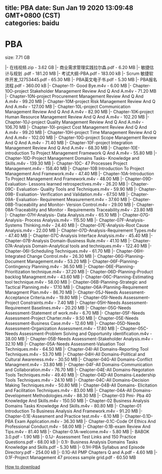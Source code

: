 
title: PBA
date: Sun Jan 19 2020 13:09:48 GMT+0800 (CST)    
categories: baidu
---

# PBA
size: 7.71 GB
 
 
|- 在线视频.zip - 3.62 GB
|- 商业需求管理实践拉尔森.pdf - 6.20 MB
|- 敏捷估计与规划 .pdf - 181.20 MB
|- 考试大纲-PBA.pdf - 183.00 kB
|- Scrum 敏捷软件开发_12753445.pdf - 65.30 MB
|- PBA英文电子书.pdf - 5.30 MB
|- PBA报名流程.pdf - 360.00 kB
|- Chapter-11- Good Bye.m4v - 6.00 MB
|- Chapter-10O-project Stakeholder Management Review And Q And A.m4v - 71.20 MB
|- Chapter-10N-project Procurement Management Review And Q And A.m4v - 99.20 MB
|- Chapter-10M-project Risk Management Review And Q And A.m4v - 127.00 MB
|- Chapter-10L-project Communication Management Review And Q And A.m4v - 82.90 MB
|- Chapter-10K-project Human Resource Management Review And Q And A.m4v - 102.20 MB
|- Chapter-10J-project Quality Management Review And Q And A.m4v - 106.70 MB
|- Chapter-10I-project Cost Management Review And Q And A.m4v - 99.20 MB
|- Chapter-10H-project Time Management Review And Q And A.m4v - 102.00 MB
|- Chapter-10G-project Scope Management Review And Q And A.m4v - 71.40 MB
|- Chapter-10F-project Integration Management Review And Q And A.m4v - 68.30 MB
|- Chapter-10E-introduction To Project Management Framework Q And A.m4v - 55.80 MB
|- Chapter-10D-Project Management Domains Tasks- Knowledge and Skills.m4v - 139.30 MB
|- Chapter-10C- 47 Processes Project Management.m4v - 158.40 MB
|- Chapter-10B Introduction To  Project Management And Framework.m4v - 47.40 MB
|- Chapter-10A-Introduction To  Project Management And Framework.m4v - 48.00 MB
|- Chapter-09D- Evaluation- Lessons learned retrospectives.m4v - 26.20 MB
|- Chapter-09C- Evaluation- Quality Tools and Techniques.m4v - 59.90 MB
|- Chapter-09B- Evaluation- Verification and Validation.m4v - 67.50 MB
|- Chapter-09A- Evaluation- Requirement Measurement.m4v - 37.60 MB
|- Chapter-08B-Traceability and Monitor- Version Control.m4v - 29.00 MB
|- Chapter-08A-Traceability and Monitor - Requirements Traceability.m4v - 23.80 MB
|- Chapter-07H-Analysis- Data Analysis.m4v - 65.10 MB
|- Chapter-07G-Analysis- Process Analysis.m4v - 115.50 MB
|- Chapter-07F-Analysis- Systems Thinking.m4v - 24.40 MB
|- Chapter-07E-Analysis-Root Cause Analysis.m4v - 22.00 MB
|- Chapter-07D-Analysis-Requirement Types.m4v - 47.40 MB
|- Chapter-07C-Analysis Interface Analysis.m4v - 45.40 MB
|- Chapter-07B-Analysis Domain-Business Rule.m4v - 41.10 MB
|- Chapter-07A-Analysis Domain-Analytical tools and techniques.m4v - 122.40 MB
|- Chapter-06I-Scheduling Techniques.m4v - 61.70 MB
|- Chapter-06H-Integrated Change Control.m4v - 26.30 MB
|- Chapter-06G-Planning-Document Management.m4v - 53.20 MB
|- Chapter-06F-Planning-Contingency Planning.m4v - 36.50 MB
|- Chapter-06E-Planning-Prioritization technique.m4v - 37.20 MB
|- Chapter-06D-Planning-Product backlog Managment.m4v - 43.60 MB
|- Chapter-06C-Planning-Estimating tool technique.m4v - 58.00 MB
|- Chapter-06B-Planning-Strategic and Tactical Planning.m4v - 17.10 MB
|- Chapter-06A-Planning-Requirement Managment Plan.m4v - 86.70 MB
|- Chapter-05J-Needs Assessment-Acceptance Criteria.m4v - 19.80 MB
|- Chapter-05I-Needs Assessment-Project Constraints.m4v - 7.40 MB
|- Chapter-05H-Needs Assessment-Requirement Baselines.m4v - 20.20 MB
|- Chapter-05G-Needs Assessment-Statement of work.m4v - 6.70 MB
|- Chapter-05F-Needs Assessment-Project Charter.m4v - 9.50 MB
|- Chapter-05E-Needs Assessment-Business Case.m4v - 12.60 MB
|- Chapter-05D-Needs Assessment-Organization Assessment.m4v - 17.80 MB
|- Chapter-05C-Needs Assessment-Problem Solving and Opportunity identification.m4v - 38.00 MB
|- Chapter-05B-Needs Assessment-Stakeholder Analysis.m4v - 32.10 MB
|- Chapter-05A-Needs Assessment-Valuation Tool Techniques.m4v - 64.50 MB
|- Chapter-04I-All Domains-Reporting Tool Techniques.m4v - 53.70 MB
|- Chapter-04H-All Domains-Political and Cultural Awareness.m4v - 30.50 MB
|- Chapter-04G-All Domains-Conflict Managment.m4v - 33.80 MB
|- Chapter-04F-All Domains-Communication and Collaboration.m4v - 76.70 MB
|- Chapter-04E-All Domains-Negotation Tools Techniques.m4v - 49.40 MB
|- Chapter-04D-All Domains-Leadership Tools Techniques.m4v - 24.10 MB
|- Chapter-04C-All Domains-Decision Making Techniques.m4v - 50.80 MB
|- Chapter-04B-All Domains- Elicitation and Facilitation Techniques.m4v - 83.00 MB
|- Chapter-04A-All Domains-Development Methodologies.m4v - 88.30 MB
|- Chapter-03 Pmi- Pba 40 Knowledge And Skills.m4v - 150.50 MB
|- Chapter-02 Business Analysis Domains Tasks Knowledge And Skills.m4v - 80.80 MB
|- Chapter-01 Introduction To Business Analysis And Framework.m4v - 91.20 MB
|- Chapter-0.1E-Assesment and Practice test.m4v - 6.10 MB
|- Chapter-0.1D-PBA Exam Application.m4v - 36.30 MB
|- Chapter-0.1C-Code Of Ethics And Professional Conduct.m4v - 58.00 MB
|- Chapter-0.1B-exam Review And Tips.m4v - 81.40 MB
|- Chapter-0.1A-welcome.m4v - 5.80 MB
|- BABOK 3.0.pdf - 1.90 MB
|- 0.1J- Assessment Test Links and 150 Practice Questions.pdf - 68.00 kB
|- 0.1I- Business Analysis Domains Tasks Knowledge and Skills.pdf - 5.30 MB
|- 0.1H-PBA Syllabus and Episode Directory.pdf - 254.00 kB
|- 0.1G-All PMP Chapters Q and A.pdf - 4.60 MB
|- 0.1F-Project Management  47 process sample grid.pdf - 60.50 MB

[How to download](https://bpcam.bemobtrk.com/go/2ceec3aa-1ca2-46d6-b9ff-aaa5c184517c?jno=471)